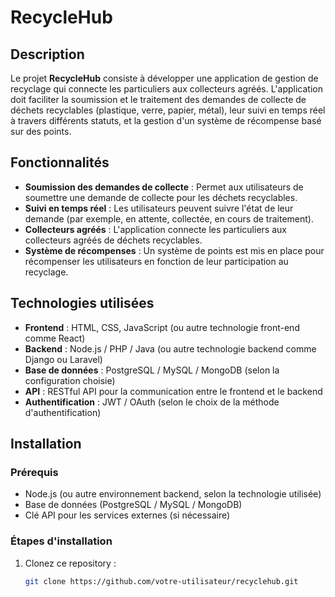 # RecycleHub

## Description

Le projet **RecycleHub** consiste à développer une application de gestion de recyclage qui connecte les particuliers aux collecteurs agréés. L'application doit faciliter la soumission et le traitement des demandes de collecte de déchets recyclables (plastique, verre, papier, métal), leur suivi en temps réel à travers différents statuts, et la gestion d'un système de récompense basé sur des points.

## Fonctionnalités

- **Soumission des demandes de collecte** : Permet aux utilisateurs de soumettre une demande de collecte pour les déchets recyclables.
- **Suivi en temps réel** : Les utilisateurs peuvent suivre l'état de leur demande (par exemple, en attente, collectée, en cours de traitement).
- **Collecteurs agréés** : L'application connecte les particuliers aux collecteurs agréés de déchets recyclables.
- **Système de récompenses** : Un système de points est mis en place pour récompenser les utilisateurs en fonction de leur participation au recyclage.

## Technologies utilisées

- **Frontend** : HTML, CSS, JavaScript (ou autre technologie front-end comme React)
- **Backend** : Node.js / PHP / Java (ou autre technologie backend comme Django ou Laravel)
- **Base de données** : PostgreSQL / MySQL / MongoDB (selon la configuration choisie)
- **API** : RESTful API pour la communication entre le frontend et le backend
- **Authentification** : JWT / OAuth (selon le choix de la méthode d'authentification)

## Installation

### Prérequis

- Node.js (ou autre environnement backend, selon la technologie utilisée)
- Base de données (PostgreSQL / MySQL / MongoDB)
- Clé API pour les services externes (si nécessaire)

### Étapes d'installation

1. Clonez ce repository :

   ```bash
   git clone https://github.com/votre-utilisateur/recyclehub.git
